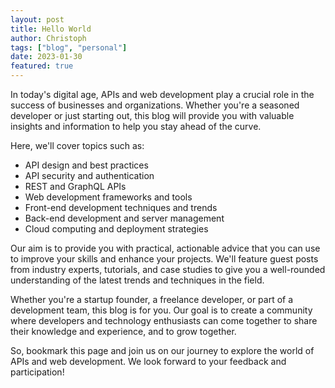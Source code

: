 ```yaml
---
layout: post
title: Hello World
author: Christoph
tags: ["blog", "personal"]
date: 2023-01-30
featured: true
---
```


In today's digital age, APIs and web development play a crucial role in the success of businesses and organizations. Whether you're a seasoned developer or just starting out, this blog will provide you with valuable insights and information to help you stay ahead of the curve.

Here, we'll cover topics such as:

- API design and best practices
- API security and authentication
- REST and GraphQL APIs
- Web development frameworks and tools
- Front-end development techniques and trends
- Back-end development and server management
- Cloud computing and deployment strategies

Our aim is to provide you with practical, actionable advice that you can use to improve your skills and enhance your projects. We'll feature guest posts from industry experts, tutorials, and case studies to give you a well-rounded understanding of the latest trends and techniques in the field.

Whether you're a startup founder, a freelance developer, or part of a development team, this blog is for you. Our goal is to create a community where developers and technology enthusiasts can come together to share their knowledge and experience, and to grow together.

So, bookmark this page and join us on our journey to explore the world of APIs and web development. We look forward to your feedback and participation!
